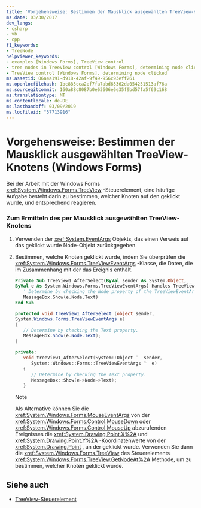```yaml
---
title: 'Vorgehensweise: Bestimmen der Mausklick ausgewählten TreeView-Knotens (Windows Forms)'
ms.date: 03/30/2017
dev_langs:
- csharp
- vb
- cpp
f1_keywords:
- TreeNode
helpviewer_keywords:
- examples [Windows Forms], TreeView control
- tree nodes in TreeView control [Windows Forms], determining node clicked
- TreeView control [Windows Forms], determining node clicked
ms.assetid: 06a4a191-d918-42af-9f49-956c93eff261
ms.openlocfilehash: 1bc883cca2ef7fa7abd65362da054251513af76a
ms.sourcegitcommit: 160a88c8087b0e63606e6e35f9bd57fa5f69c168
ms.translationtype: MT
ms.contentlocale: de-DE
ms.lasthandoff: 03/09/2019
ms.locfileid: "57713916"
---
```

# <a name="how-to-determine-which-treeview-node-was-clicked-windows-forms"></a>Vorgehensweise: Bestimmen der Mausklick ausgewählten TreeView-Knotens (Windows Forms)
Bei der Arbeit mit der Windows Forms <xref:System.Windows.Forms.TreeView> -Steuerelement, eine häufige Aufgabe besteht darin zu bestimmen, welcher Knoten auf den geklickt wurde, und entsprechend reagieren.  
  
### <a name="to-determine-which-treeview-node-was-clicked"></a>Zum Ermitteln des per Mausklick ausgewählten TreeView-Knotens  
  
1.  Verwenden der <xref:System.EventArgs> Objekts, das einen Verweis auf das geklickt wurde Node-Objekt zurückgegeben.  
  
2.  Bestimmen, welche Knoten geklickt wurde, indem Sie überprüfen die <xref:System.Windows.Forms.TreeViewEventArgs> -Klasse, die Daten, die im Zusammenhang mit der das Ereignis enthält.  
  
    ```vb  
    Private Sub TreeView1_AfterSelect(ByVal sender As System.Object, _  
    ByVal e As System.Windows.Forms.TreeViewEventArgs) Handles TreeView1.AfterSelect  
       ' Determine by checking the Node property of the TreeViewEventArgs.  
       MessageBox.Show(e.Node.Text)  
    End Sub  
    ```  
  
    ```csharp  
    protected void treeView1_AfterSelect (object sender,   
    System.Windows.Forms.TreeViewEventArgs e)  
    {  
       // Determine by checking the Text property.  
       MessageBox.Show(e.Node.Text);  
    }  
    ```  
  
    ```cpp  
    private:  
       void treeView1_AfterSelect(System::Object ^  sender,  
          System::Windows::Forms::TreeViewEventArgs ^  e)  
       {  
          // Determine by checking the Text property.  
          MessageBox::Show(e->Node->Text);  
       }  
    ```  
  
    > [!NOTE]
    >  Als Alternative können Sie die <xref:System.Windows.Forms.MouseEventArgs> von der <xref:System.Windows.Forms.Control.MouseDown> oder <xref:System.Windows.Forms.Control.MouseUp> abzurufenden Ereignisses die <xref:System.Drawing.Point.X%2A> und <xref:System.Drawing.Point.Y%2A> -Koordinatenwerte von der <xref:System.Drawing.Point> , an der geklickt wurde. Verwenden Sie dann die <xref:System.Windows.Forms.TreeView> des Steuerelements <xref:System.Windows.Forms.TreeView.GetNodeAt%2A> Methode, um zu bestimmen, welcher Knoten geklickt wurde.  
  
## <a name="see-also"></a>Siehe auch
- [TreeView-Steuerelement](treeview-control-windows-forms.md)
